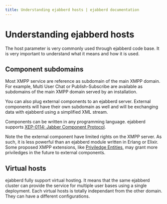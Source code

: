 ```yaml
---
title: Understanding ejabberd hosts | ejabberd documentation
---
```


# Understanding ejabberd hosts

The host parameter is very commonly used through ejabberd code
base. It is very important to understand what it means and how it is
used.

## Component subdomains

Most XMPP service are reference as subdomain of the main XMPP
domain. For example, Multi User Chat or Publish-Subscribe are
available as subdomains of the main XMPP domain served by an
installation.

You can also plug external components to an ejabberd server. External
components will have their own subdomain as well and will be
exchanging data with ejabberd using a simplified XML stream.

Components can be written in any programming language. ejabberd
supports
[XEP-0114: Jabber Component Protocol](http://www.xmpp.org/extensions/xep-0114.html).

Note the the external component have limited rights on the XMPP
server. As such, it is less powerful than an ejabberd module written
in Erlang or Elixir. Some proposed XMPP extensions, like
[Priviledge Entities](http://www.xmpp.org/extensions/xep-0356.html),
may grant more priviledges in the future to external components.

## Virtual hosts

ejabberd fully support virtual hosting. It means that the same
ejabberd cluster can provide the service for multiple user bases using
a single deployment. Each virtual hosts is totally independant from
the other domain. They can have a different configurations.
